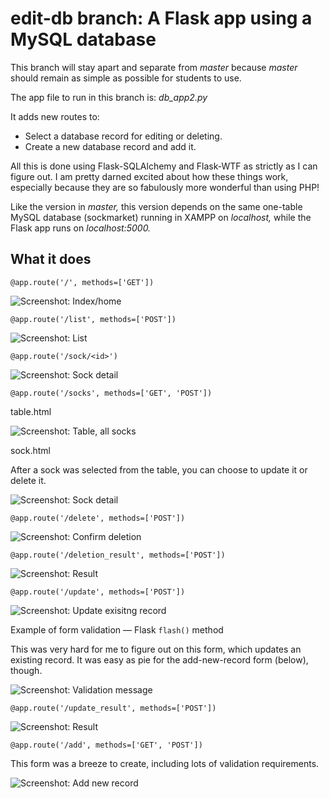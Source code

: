 # edit-db branch: A Flask app using a MySQL database

This branch will stay apart and separate from *master* because *master* should remain as simple as possible for students to use.

The app file to run in this branch is: *db_app2.py*

It adds new routes to:

* Select a database record for editing or deleting.
* Create a new database record and add it.

All this is done using Flask-SQLAlchemy and Flask-WTF as strictly as I can figure out. I am pretty darned excited about how these things work, especially because they are so fabulously more wonderful than using PHP!

Like the version in *master,* this version depends on the same one-table MySQL database (sockmarket) running in XAMPP on *localhost,* while the Flask app runs on *localhost:5000.*

## What it does

`@app.route('/', methods=['GET'])`

![Screenshot: Index/home](/github_images/index.png)

`@app.route('/list', methods=['POST'])`

![Screenshot: List](/github_images/list_by_style.png)

`@app.route('/sock/<id>')`

![Screenshot: Sock detail](/github_images/sock_detail_01.png)

`@app.route('/socks', methods=['GET', 'POST'])`

table.html

![Screenshot: Table, all socks](/github_images/table.png)

sock.html

After a sock was selected from the table, you can choose to update it or delete it.

![Screenshot: Sock detail](/github_images/sock_detail_02.png)

`@app.route('/delete', methods=['POST'])`

![Screenshot: Confirm deletion](/github_images/delete_sure.png)

`@app.route('/deletion_result', methods=['POST'])`

![Screenshot: Result](/github_images/result_deleted.png)

`@app.route('/update', methods=['POST'])`

![Screenshot: Update exisitng record](/github_images/update_record.png)

Example of form validation — Flask `flash()` method

This was very hard for me to figure out on this form, which updates an existing record. It was easy as pie for the add-new-record form (below), though.

![Screenshot: Validation message](/github_images/validation.png)

`@app.route('/update_result', methods=['POST'])`

![Screenshot: Result](/github_images/result_updated.png)

`@app.route('/add', methods=['GET', 'POST'])`

This form was a breeze to create, including lots of validation requirements.

![Screenshot: Add new record](/github_images/add_new_record.png)

